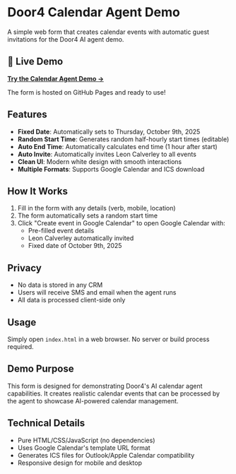 # Door4 Calendar Agent Demo

A simple web form that creates calendar events with automatic guest invitations for the Door4 AI agent demo.

## 🚀 Live Demo

**[Try the Calendar Agent Demo →](https://lennymant.github.io/calendar-agent/)**

The form is hosted on GitHub Pages and ready to use!

## Features

- **Fixed Date**: Automatically sets to Thursday, October 9th, 2025
- **Random Start Time**: Generates random half-hourly start times (editable)
- **Auto End Time**: Automatically calculates end time (1 hour after start)
- **Auto Invite**: Automatically invites Leon Calverley to all events
- **Clean UI**: Modern white design with smooth interactions
- **Multiple Formats**: Supports Google Calendar and ICS download

## How It Works

1. Fill in the form with any details (verb, mobile, location)
2. The form automatically sets a random start time
3. Click "Create event in Google Calendar" to open Google Calendar with:
   - Pre-filled event details
   - Leon Calverley automatically invited
   - Fixed date of October 9th, 2025

## Privacy

- No data is stored in any CRM
- Users will receive SMS and email when the agent runs
- All data is processed client-side only

## Usage

Simply open `index.html` in a web browser. No server or build process required.

## Demo Purpose

This form is designed for demonstrating Door4's AI calendar agent capabilities. It creates realistic calendar events that can be processed by the agent to showcase AI-powered calendar management.

## Technical Details

- Pure HTML/CSS/JavaScript (no dependencies)
- Uses Google Calendar's template URL format
- Generates ICS files for Outlook/Apple Calendar compatibility
- Responsive design for mobile and desktop
